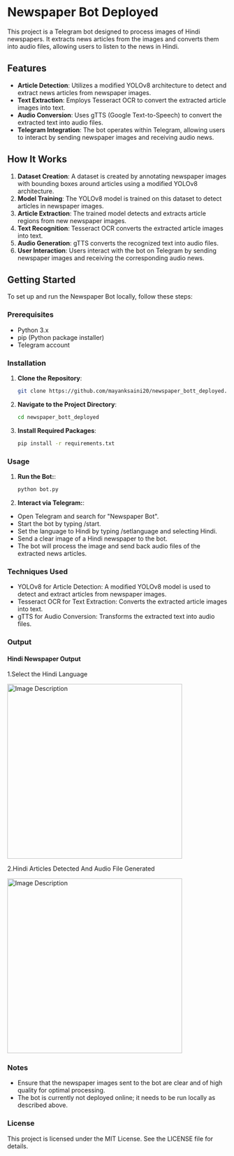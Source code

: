 # Newspaper Bot Deployed

This project is a Telegram bot designed to process images of Hindi newspapers. It extracts news articles from the images and converts them into audio files, allowing users to listen to the news in Hindi.

## Features

- **Article Detection**: Utilizes a modified YOLOv8 architecture to detect and extract news articles from newspaper images.
- **Text Extraction**: Employs Tesseract OCR to convert the extracted article images into text.
- **Audio Conversion**: Uses gTTS (Google Text-to-Speech) to convert the extracted text into audio files.
- **Telegram Integration**: The bot operates within Telegram, allowing users to interact by sending newspaper images and receiving audio news.

## How It Works

1. **Dataset Creation**: A dataset is created by annotating newspaper images with bounding boxes around articles using a modified YOLOv8 architecture.
2. **Model Training**: The YOLOv8 model is trained on this dataset to detect articles in newspaper images.
3. **Article Extraction**: The trained model detects and extracts article regions from new newspaper images.
4. **Text Recognition**: Tesseract OCR converts the extracted article images into text.
5. **Audio Generation**: gTTS converts the recognized text into audio files.
6. **User Interaction**: Users interact with the bot on Telegram by sending newspaper images and receiving the corresponding audio news.

## Getting Started

To set up and run the Newspaper Bot locally, follow these steps:

### Prerequisites

- Python 3.x
- pip (Python package installer)
- Telegram account

### Installation

1. **Clone the Repository**:

   ```bash
   git clone https://github.com/mayanksaini20/newspaper_bott_deployed.git

2. **Navigate to the Project Directory**:
   ```bash
   cd newspaper_bott_deployed
3. **Install Required Packages**:
   ```bash
   pip install -r requirements.txt

### Usage

1. **Run the Bot:**:

   ```bash
   python bot.py

2. **Interact via Telegram:**:
   
- Open Telegram and search for "Newspaper Bot".
- Start the bot by typing /start.
- Set the language to Hindi by typing /setlanguage and selecting Hindi.
- Send a clear image of a Hindi newspaper to the bot.
- The bot will process the image and send back audio files of the extracted news articles.

### Techniques Used

- YOLOv8 for Article Detection: A modified YOLOv8 model is used to detect and extract articles from newspaper images.
- Tesseract OCR for Text Extraction: Converts the extracted article images into text.
- gTTS for Audio Conversion: Transforms the extracted text into audio files.

### Output

#### Hindi Newspaper Output
1.Select the Hindi Language

<img src="wo10.jpg" alt="Image Description" width="400px">

2.Hindi Articles Detected And Audio File Generated

<img src="wo11.jpg" alt="Image Description" width="400px">




### Notes

- Ensure that the newspaper images sent to the bot are clear and of high quality for optimal processing.
- The bot is currently not deployed online; it needs to be run locally as described above.

### License
This project is licensed under the MIT License. See the LICENSE file for details.
